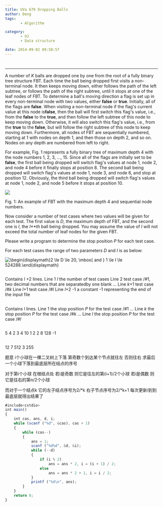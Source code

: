 ```yaml
---
title: UVa 679 Dropping Balls
author: Deng
tags: 
       - Algorithm

category: 
       - OJ
       - Data structure

date: 2014-09-02 09:50:57
---
```

#

****

A number of *K* balls are dropped one by one from the root of a fully binary tree structure FBT. Each time the ball being dropped first visits a non-terminal node. It then keeps moving down, either follows the path of the left subtree, or follows the path of the right subtree, until it stops at one of the leaf nodes of FBT. To determine a ball's moving direction a flag is set up in every non-terminal node with two values, either **false** or **true**. Initially, all of the flags are **false**. When visiting a non-terminal node if the flag's current value at this node is**false**, then the ball will first switch this flag's value, i.e., from the **false** to the **true**, and then follow the left subtree of this node to keep moving down. Otherwise, it will also switch this flag's value, i.e., from the **true** to the **false**, but will follow the right subtree of this node to keep moving down. Furthermore, all nodes of FBT are sequentially numbered, starting at 1 with nodes on depth 1, and then those on depth 2, and so on. Nodes on any depth are numbered from left to right.

For example, Fig. 1 represents a fully binary tree of maximum depth 4 with the node numbers 1, 2, 3, ..., 15. Since all of the flags are initially set to be **false**, the first ball being dropped will switch flag's values at node 1, node 2, and node 4 before it finally stops at position 8. The second ball being dropped will switch flag's values at node 1, node 3, and node 6, and stop at position 12. Obviously, the third ball being dropped will switch flag's values at node 1, node 2, and node 5 before it stops at position 10.

![](../images/dge.org-external-6-p679.gif.png)

Fig. 1: An example of FBT with the maximum depth 4 and sequential node numbers.

Now consider a number of test cases where two values will be given for each test. The first value is *D*, the maximum depth of FBT, and the second one is *I*, the *I**th* ball being dropped. You may assume the value of *I* will not exceed the total number of leaf nodes for the given FBT.

Please write a program to determine the stop position *P* for each test case.

For each test cases the range of two parameters *D* and *I* is as below:

![\begin{displaymath}2 \le D \le 20, \mbox{ and } 1 \le I \le 524288.\end{displaymath}](../images/dge.org-external-6-679img1.gif.png)

##

Contains l +2 lines. Line 1 *I* the number of test cases Line 2 test case /#1, two decimal numbers that are separatedby one blank ... Line *k*+1 test case /#*k* Line *l*+1 test case /#*l* Line *l*+2 -1 a constant -1 representing the end of the input file

##

Contains l lines. Line 1 the stop position *P* for the test case /#1 ... Line *k* the stop position *P* for the test case /#*k* ... Line *l* the stop position *P* for the test case /#*l*

##

5 4 2 3 4 10 1 2 2 8 128 -1

##

12 7 512 3 255

题意 i个小球在一棵二叉树上下落 第奇数个到达某个节点就往左 否则往右 求最后一个小球下落到最底层所在结点的序号

对于第i个小球 在根结点处 若i是奇数 则它是往左的第(i+1)/2个小球 若i是偶数 则它是往右的第n/2个小球

而对于一个结点k 它的左子结点序号为2/*k 右子节点序号为2/*k+1 每次更新i到到最底层就得出结果了

```js 
#include<cstdio>
int main()
{
    int cas, ans, d, i;
    while (scanf ("%d", &cas), cas + 1)
    {
        while (cas--)
        {
            ans = 1;
            scanf ("%d%d", &d, &i);
            while (--d)
            {
                if (i % 2)
                    ans = ans * 2, i = (i + 1) / 2;
                else
                    ans = ans * 2 + 1, i = i / 2;
            }
            printf ("%d\n", ans);
        }
    }
    return 0;
}
```